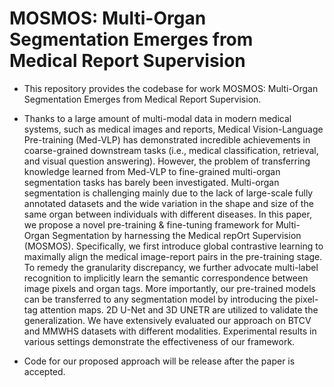 # MOSMOS: Multi-Organ Segmentation Emerges from Medical Report Supervision

- This repository provides the codebase for work MOSMOS: Multi-Organ Segmentation Emerges from Medical Report Supervision.

- Thanks to a large amount of multi-modal data in modern medical systems, such as medical images and reports, Medical Vision-Language Pre-training (Med-VLP) has demonstrated incredible achievements in coarse-grained downstream tasks (i.e., medical classification, retrieval, and visual question answering). However, the problem of transferring knowledge learned from Med-VLP to fine-grained multi-organ segmentation tasks has barely been investigated. Multi-organ segmentation is challenging mainly due to the lack of large-scale fully annotated datasets and the wide variation in the shape and size of the same organ between individuals with different diseases. In this paper, we propose a novel pre-training & fine-tuning framework for Multi-Organ Segmentation by harnessing the Medical repOrt Supervision (MOSMOS). Specifically, we first introduce global contrastive learning to maximally align the medical image-report pairs in the pre-training stage. To remedy the granularity discrepancy, we further advocate multi-label recognition to implicitly learn the semantic correspondence between image pixels and organ tags. More importantly, our pre-trained models can be transferred to any segmentation model by introducing the pixel-tag attention maps. 2D U-Net and 3D UNETR are utilized to validate the generalization. We have extensively evaluated our approach on BTCV and MMWHS datasets with different modalities. Experimental results in various settings demonstrate the effectiveness of our framework. 

- Code for our proposed approach will be release after the paper is accepted.
